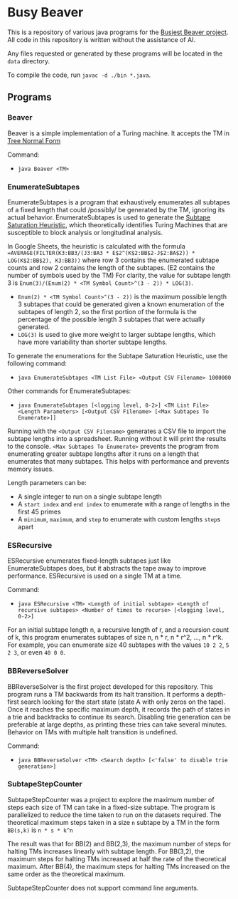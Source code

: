 # Busy Beaver
This is a repository of various java programs for the [Busiest Beaver project](https://wiki.bbchallenge.org/wiki/Main_Page).
All code in this repository is written without the assistance of AI.

Any files requested or generated by these programs will be located in the `data` directory.

To compile the code, run `javac -d ./bin *.java`.

## Programs
### Beaver
Beaver is a simple implementation of a Turing machine. It accepts the TM in [Tree Normal Form](https://wiki.bbchallenge.org/wiki/Tree_Normal_Form)

Command:
- `java Beaver <TM>`

### EnumerateSubtapes
EnumerateSubtapes is a program that exhaustively enumerates all subtapes of a fixed length that could /possibly/ be generated by the TM, ignoring its actual behavior.
EnumerateSubtapes is used to generate the [Subtape Saturation Heuristic](https://docs.google.com/spreadsheets/d/1j00LBxxp9W7uz1wZdMIvDCZ56eReuH0IGO9Z8-yybcQ/view?usp=sharing), which theoretically identifies Turing Machines that are susceptible to block analysis or longitudinal analysis.

In Google Sheets, the heuristic is calculated with the formula `=AVERAGE(FILTER(K3:BB3/(J3:BA3 * E$2^(K$2:BB$2-J$2:BA$2)) * LOG(K$2:BB$2), K3:BB3))` where row 3 contains the enumerated subtape counts and row 2 contains the length of the subtapes. (E2 contains the number of symbols used by the TM)
For clarity, the value for subtape length 3 is `Enum(3)/(Enum(2) * <TM Symbol Count>^(3 - 2)) * LOG(3)`.
- `Enum(2) * <TM Symbol Count>^(3 - 2))` is the maximum possible length 3 subtapes that could be generated given a known enumeration of the subtapes of length 2, so the first portion of the formula is the percentage of the possible length 3 subtapes that were actually generated.
- `LOG(3)` is used to give more weight to larger subtape lengths, which have more variability than shorter subtape lengths.

To generate the enumerations for the Subtape Saturation Heuristic, use the following command:
- `java EnumerateSubtapes <TM List File> <Output CSV Filename> 1000000`

Other commands for EnumerateSubtapes:
- `java EnumerateSubtapes [<logging level, 0-2>] <TM List File> <Length Parameters> [<Output CSV Filename> [<Max Subtapes To Enumerate>]]`

Running with the `<Output CSV Filename>` generates a CSV file to import the subtape lengths into a spreadsheet. Running without it will print the results to the console.
`<Max Subtapes To Enumerate>` prevents the program from enumerating greater subtape lengths after it runs on a length that enumerates that many subtapes. This helps with performance and prevents memory issues.

Length parameters can be:
- A single integer to run on a single subtape length
- A `start index` and `end index` to enumerate with a range of lengths in the first 45 primes
- A `minimum`, `maximum`, and `step` to enumerate with custom lengths `step`s apart 

### ESRecursive
ESRecursive enumerates fixed-length subtapes just like EnumerateSubtapes does, but it abstracts the tape away to improve performance. ESRecursive is used on a single TM at a time.

Command:
- `java ESRecursive <TM> <Length of initial subtape> <Length of recursive subtapes> <Number of times to recurse> [<logging level, 0-2>]`

For an initial subtape length n, a recursive length of r, and a recursion count of k, this program enumerates subtapes of size n, n * r, n * r^2, ..., n * r^k.
For example, you can enumerate size 40 subtapes with the values `10 2 2`, `5 2 3`, or even `40 0 0`.

### BBReverseSolver
BBReverseSolver is the first project developed for this repository. This program runs a TM backwards from its halt transition. It performs a depth-first search looking for the start state (state A with only zeros on the tape). Once it reaches the specific maximum depth, it records the path of states in a trie and backtracks to continue its search. Disabling trie generation can be preferable at large depths, as printing these tries can take several minutes.
Behavior on TMs with multiple halt transition is undefined.

Command:
- `java BBReverseSolver <TM> <Search depth> [<'false' to disable trie generation>]`

### SubtapeStepCounter
SubtapeStepCounter was a project to explore the maximum number of steps each size of TM can take in a fixed-size subtape. The program is parallelized to reduce the time taken to run on the datasets required.
The theoretical maximum steps taken in a size `n` subtape by a TM in the form `BB(s,k)` is `n * s * k^n`

The result was that for BB(2) and BB(2,3), the maximum number of steps for halting TMs increases linearly with subtape length.
For BB(3,2), the maximum steps for halting TMs increased at half the rate of the theoretical maximum.
After BB(4), the maximum steps for halting TMs increased on the same order as the theoretical maximum.

SubtapeStepCounter does not support command line arguments.
